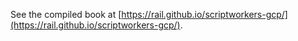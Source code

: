 See the compiled book at [https://rail.github.io/scriptworkers-gcp/](https://rail.github.io/scriptworkers-gcp/).

